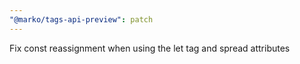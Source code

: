```yaml
---
"@marko/tags-api-preview": patch
---
```


Fix const reassignment when using the let tag and spread attributes

